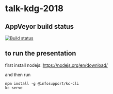 # talk-kdg-2018

## AppVeyor build status

[![Build status](https://ci.appveyor.com/api/projects/status/github/yoerivd/talk-kdg-2018)](https://ci.appveyor.com/project/YoeriVD/expressive-attributes/talk-kdg-2018)



## to run the presentation

first install nodejs: https://nodejs.org/en/download/ 

and then run 

```
npm install -g @infosupport/kc-cli
kc serve
```
